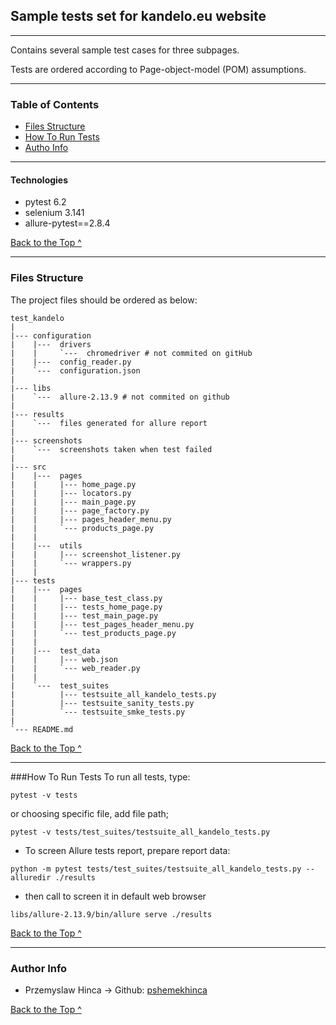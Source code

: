 ## Sample tests set for kandelo.eu website

---

Contains several sample test cases for three subpages.

Tests are ordered according to Page-object-model (POM) assumptions. 

---


### Table of Contents


- [Files Structure](#Files-structure)
- [How To Run Tests](#How-to-run-tests)
- [Autho Info](#author-info)

---



#### Technologies

- pytest 6.2
- selenium 3.141
- allure-pytest==2.8.4


  
[Back to the Top ^](#Table-of-Contents)

---

### Files Structure

The project files should be ordered as below:


    
    test_kandelo
    |
    |--- configuration
    |    |---  drivers
    |    |     `---  chromedriver # not commited on gitHub
    |    |---  config_reader.py
    |    `---  configuration.json
    |
    |--- libs
    |    `---  allure-2.13.9 # not commited on github
    |    
    |--- results
    |    `---  files generated for allure report
    |  
    |--- screenshots
    |    `---  screenshots taken when test failed
    | 
    |--- src
    |    |---  pages
    |    |     |--- home_page.py
    |    |     |--- locators.py
    |    |     |--- main_page.py
    |    |     |--- page_factory.py
    |    |     |--- pages_header_menu.py
    |    |     `--- products_page.py
    |    | 
    |    |---  utils
    |    |     |--- screenshot_listener.py
    |    |     `--- wrappers.py
    |    | 
    |--- tests
    |    |---  pages
    |    |     |--- base_test_class.py
    |    |     |--- tests_home_page.py
    |    |     |--- test_main_page.py
    |    |     |--- test_pages_header_menu.py
    |    |     `--- test_products_page.py
    |    | 
    |    |---  test_data
    |    |     |--- web.json
    |    |     `--- web_reader.py
    |    | 
    |    `---  test_suites
    |          |--- testsuite_all_kandelo_tests.py
    |          |--- testsuite_sanity_tests.py
    |          `--- testsuite_smke_tests.py
    |
    `--- README.md

[Back to the Top ^](#Table-of-Contents)

---

###How To Run Tests
To run all tests, type:

```
pytest -v tests
```

or choosing specific file, add file path;

```
pytest -v tests/test_suites/testsuite_all_kandelo_tests.py 
```

- To screen Allure tests report, prepare report data:
```
python -m pytest tests/test_suites/testsuite_all_kandelo_tests.py --alluredir ./results
```
- then call to screen it in default web browser
```
libs/allure-2.13.9/bin/allure serve ./results  
```
[Back to the Top ^](#Table-of-Contents)

---

### Author Info

- Przemyslaw Hinca -> Github: [pshemekhinca](https://github.com/pshemekhinca)

[Back to the Top ^](#Table-of-Contents)
